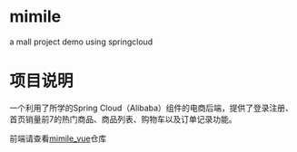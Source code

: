 # mimile
a mall project demo using springcloud
# 项目说明
一个利用了所学的Spring Cloud（Alibaba）组件的电商后端，提供了登录注册、首页销量前7的热门商品、商品列表、购物车以及订单记录功能。

前端请查看[mimile_vue](https://github.com/taoyyz/mimile_vue)仓库
